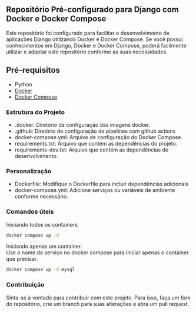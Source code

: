 ## Repositório Pré-configurado para Django com Docker e Docker Compose

Este repositório foi configurado para facilitar o desenvolvimento de aplicações Django utilizando Docker e Docker Compose. Se você possui conhecimentos em Django, Docker e Docker Compose, poderá facilmente utilizar e adaptar este repositório conforme as suas necessidades.

## Pré-requisitos

- Python
- [Docker](https://docs.docker.com/get-docker/)
- [Docker Compose](https://docs.docker.com/compose/install/)

### Estrutura do Projeto

- .docker: Diretório de configuração das imagens docker.
- .github: Diretório de configuração de pipelines com github actions
- docker-compose.yml: Arquivo de configuração do Docker Compose.
- requirements.txt: Arquivo que contém as dependências do projeto.
- requirements-dev.txt: Arquivo que contém as dependências de desenvolvimento.

### Personalização

- Dockerfile: Modifique o Dockerfile para incluir dependências adicionais
- docker-compose.yml: Adicione serviços ou variáveis de ambiente conforme necessário.

### Comandos úteis

Iniciando todos os containers
```bash
docker compose up -d
``` 

Iniciando apenas um container. </br>
Use o nome do serviço no docker compose para iniciar apenas o container que precisar.
```bash
docker compose up -d mysql
```

### Contribuição

Sinta-se à vontade para contribuir com este projeto. Para isso, faça um fork do repositório, crie um branch para suas alterações e abra um pull request.